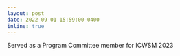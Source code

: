 ```yaml
---
layout: post
date: 2022-09-01 15:59:00-0400
inline: true
---
```


Served as a Program Committee member for ICWSM 2023
